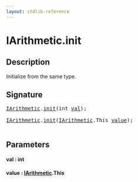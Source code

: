 ```yaml
---
layout: stdlib-reference
---
```


# IArithmetic\.init

## Description

Initialize from the same type.




## Signature 

<pre>
<a href="../index.md" class="code_type">IArithmetic</a>.<a href=".">init</a>(<span class="code_keyword">int</span> <a href=".#decl-val" class="code_param">val</a>);

<a href="../index.md" class="code_type">IArithmetic</a>.<a href=".">init</a>(<a href="../index.md" class="code_type">IArithmetic</a>.<span class="code_keyword">This</span> <a href=".#decl-value" class="code_param">value</a>);

</pre>

## Parameters

####  <a id="decl-val"></a>val  : int
####  <a id="decl-value"></a>value  : [IArithmetic](../index.md)\.This

